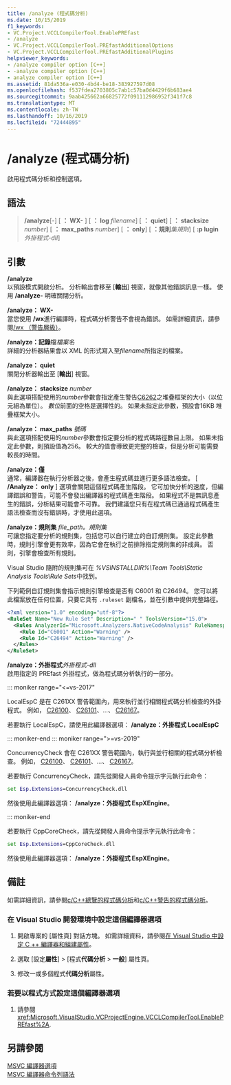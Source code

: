 ```yaml
---
title: /analyze (程式碼分析)
ms.date: 10/15/2019
f1_keywords:
- VC.Project.VCCLCompilerTool.EnablePREfast
- /analyze
- VC.Project.VCCLCompilerTool.PREfastAdditionalOptions
- VC.Project.VCCLCompilerTool.PREfastAdditionalPlugins
helpviewer_keywords:
- /analyze compiler option [C++]
- -analyze compiler option [C++]
- analyze compiler option [C++]
ms.assetid: 81da536a-e030-4bd4-be18-383927597d08
ms.openlocfilehash: f537fdea2703805c7ab1c57ba0d4429f6b683ae4
ms.sourcegitcommit: 9aab425662a66825772f091112986952f341f7c8
ms.translationtype: MT
ms.contentlocale: zh-TW
ms.lasthandoff: 10/16/2019
ms.locfileid: "72444895"
---
```

# <a name="analyze-code-analysis"></a>/analyze (程式碼分析)

啟用程式碼分析和控制選項。

## <a name="syntax"></a>語法

> **/analyze**[-] [ **： WX-** ] [ **： log** *filename*] [ **： quiet**] [ **： stacksize** *number*] [ **： max_paths** *number*] [ **： only**] [ **：規則***集規則*] [ **:p lugin** *外掛程式-dll*]

## <a name="arguments"></a>引數

**/analyze**\
以預設模式開啟分析。 分析輸出會移至 [**輸出**] 視窗，就像其他錯誤訊息一樣。 使用 **/analyze-** 明確關閉分析。

**/analyze： WX-** \
當您使用 **/wx**進行編譯時，程式碼分析警告不會視為錯誤。 如需詳細資訊，請參閱[/wx （警告層級）](compiler-option-warning-level.md)。

**/analyze：記錄**檔*檔案名*\
詳細的分析器結果會以 XML 的形式寫入至*filename*所指定的檔案。

**/analyze： quiet**\
關閉分析器輸出至 [**輸出**] 視窗。

**/analyze： stacksize** *number*\
與此選項搭配使用的*number*參數會指定產生警告[C6262](/visualstudio/code-quality/c6262)之堆疊框架的大小（以位元組為單位）。 *數位*前面的空格是選擇性的。 如果未指定此參數，預設會16KB 堆疊框架大小。

**/analyze： max_paths** *號碼*\
與此選項搭配使用的*number*參數會指定要分析的程式碼路徑數目上限。 如果未指定此參數，則預設值為256。 較大的值會導致更完整的檢查，但是分析可能需要較長的時間。

**/analyze：僅**\
通常，編譯器在執行分析器之後，會產生程式碼並進行更多語法檢查。 [ **/Analyze： only** ] 選項會關閉這個程式碼產生階段。 它可加快分析的速度，但編譯錯誤和警告，可能不會發出編譯器的程式碼產生階段。 如果程式不是無訊息產生的錯誤，分析結果可能會不可靠。 我們建議您只有在程式碼已通過程式碼產生語法檢查而沒有錯誤時，才使用此選項。

**/analyze：規則集** *file_path。規則集*\
可讓您指定要分析的規則集，包括您可以自行建立的自訂規則集。 設定此參數時，規則引擎會更有效率，因為它會在執行之前排除指定規則集的非成員。 否則，引擎會檢查所有規則。

Visual Studio 隨附的規則集可在 *%VSINSTALLDIR%\Team Tools\Static Analysis Tools\Rule Sets*中找到。

下列範例自訂規則集會指示規則引擎檢查是否有 C6001 和 C26494。 您可以將此檔案放在任何位置，只要它具有 `.ruleset` 副檔名，並在引數中提供完整路徑。

```xml
<?xml version="1.0" encoding="utf-8"?>
<RuleSet Name="New Rule Set" Description=" " ToolsVersion="15.0">
  <Rules AnalyzerId="Microsoft.Analyzers.NativeCodeAnalysis" RuleNamespace="Microsoft.Rules.Native">
    <Rule Id="C6001" Action="Warning" />
    <Rule Id="C26494" Action="Warning" />
  </Rules>
</RuleSet>
```

**/analyze：外掛程式***外掛程式-dll*\
啟用指定的 PREfast 外掛程式，做為程式碼分析執行的一部分。

::: moniker range="<=vs-2017"

LocalEspC 是在 C261XX 警告範圍內，用來執行並行相關程式碼分析檢查的外掛程式。 例如， [C26100](/visualstudio/code-quality/c26100)、 [C26101](/visualstudio/code-quality/c26101)、...、 [C26167](/visualstudio/code-quality/c26167)。

若要執行 LocalEspC，請使用此編譯器選項： **/analyze：外掛程式 LocalEspC**

::: moniker-end
::: moniker range=">=vs-2019"

ConcurrencyCheck 會在 C261XX 警告範圍內，執行與並行相關的程式碼分析檢查。 例如， [C26100](/visualstudio/code-quality/c26100)、 [C26101](/visualstudio/code-quality/c26101)、...、 [C26167](/visualstudio/code-quality/c26167)。

若要執行 ConcurrencyCheck，請先從開發人員命令提示字元執行此命令：

```cmd
set Esp.Extensions=ConcurrencyCheck.dll
```

然後使用此編譯器選項： **/analyze：外掛程式 EspXEngine**。

::: moniker-end

若要執行 CppCoreCheck，請先從開發人員命令提示字元執行此命令：

```cmd
set Esp.Extensions=CppCoreCheck.dll
```

然後使用此編譯器選項： **/analyze：外掛程式 EspXEngine**。

## <a name="remarks"></a>備註

如需詳細資訊，請參閱[c/C++總覽的程式碼分析](/visualstudio/code-quality/code-analysis-for-c-cpp-overview)和[c/C++警告的程式碼分析](/visualstudio/code-quality/code-analysis-for-c-cpp-warnings)。

### <a name="to-set-this-compiler-option-in-the-visual-studio-development-environment"></a>在 Visual Studio 開發環境中設定這個編譯器選項

1. 開啟專案的 [屬性頁] 對話方塊。 如需詳細資料，請參閱[在 Visual Studio 中設定 C ++ 編譯器和組建屬性](../working-with-project-properties.md)。

1. 選取 [設定**屬性**] > [程式**代碼分析** > **一般**] 屬性頁。

1. 修改一或多個程式**代碼分析**屬性。

### <a name="to-set-this-compiler-option-programmatically"></a>若要以程式方式設定這個編譯器選項

1. 請參閱<xref:Microsoft.VisualStudio.VCProjectEngine.VCCLCompilerTool.EnablePREfast%2A>.

## <a name="see-also"></a>另請參閱

[MSVC 編譯器選項](compiler-options.md)\
[MSVC 編譯器命令列語法](compiler-command-line-syntax.md)
